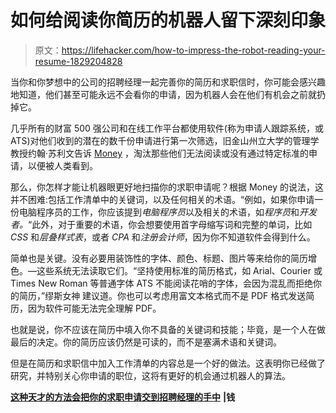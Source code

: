 # 如何给阅读你简历的机器人留下深刻印象

> 原文：<https://lifehacker.com/how-to-impress-the-robot-reading-your-resume-1829204828>

当你和你梦想中的公司的招聘经理一起完善你的简历和求职信时，你可能会感兴趣地知道，他们甚至可能永远不会看你的申请，因为机器人会在他们有机会之前就扔掉它。



几乎所有的财富 500 强公司和在线工作平台都使用软件(称为申请人跟踪系统，或 ATS)对他们收到的潜在的数千份申请进行第一次筛选，旧金山州立大学的管理学教授约翰·苏利文告诉 [Money](http://time.com/money/5398482/job-application-applicant-tracking-hacks/) ，淘汰那些他们无法阅读或没有通过特定标准的申请，以便被人类看到。

那么，你怎样才能让机器眼更好地扫描你的求职申请呢？根据 Money 的说法，这并不困难:包括工作清单中的关键词，以及任何相关的术语。“例如，如果你申请一份电脑程序员的工作，你应该提到*电脑程序员*以及相关的术语，如*程序员*和*开发者。*“此外，对于重要的术语，你会想要使用首字母缩写词和完整的单词，比如 *CSS* 和*层叠样式表*，或者 *CPA* 和*注册会计师*，因为你不知道软件会得到什么。

简单也是关键。没有必要用装饰性的字体、颜色、标题、图片等来给你的简历增色。—这些系统无法读取它们。“坚持使用标准的简历格式，如 Arial、Courier 或 Times New Roman 等普通字体 ATS 不能阅读花哨的字体，会因为混乱而拒绝你的简历，”缪斯女神 建议道。你也可以考虑用富文本格式而不是 PDF 格式发送简历，因为软件可能无法完全理解 PDF。

也就是说，你不应该在简历中填入你不具备的关键词和技能；毕竟，是一个人在做最后的决定。你的简历应该仍然是可读的，而不是塞满术语和关键词。

但是在简历和求职信中加入工作清单的内容总是一个好的做法。这表明你已经做了研究，并特别关心你申请的职位，这将有更好的机会通过机器人的算法。

[**这种天才的方法会把你的求职申请交到招聘经理的手中**](http://time.com/money/5398482/job-application-applicant-tracking-hacks/) **|钱**